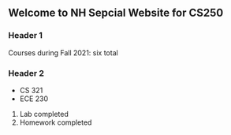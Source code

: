## Welcome to NH Sepcial Website for CS250

### Header 1
Courses during Fall 2021:
six total
### Header 2

- CS 321
- ECE 230

1. Lab completed
2. Homework completed
